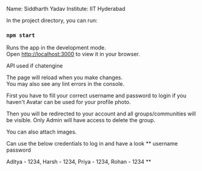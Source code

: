 Name: Siddharth Yadav
Institute: IIT Hyderabad

In the project directory, you can run:

### `npm start`

Runs the app in the development mode.\
Open [http://localhost:3000](http://localhost:3000) to view it in your browser.

API used if chatengine

The page will reload when you make changes.\
You may also see any lint errors in the console.

First you have to fill your correct username and password to login if you haven't
Avatar can be used for your profile photo.

Then you will be redirected to your account and all groups/communities will be visible.
Only Admin will have access to delete the group.

You can also attach images.

Can use the below credentials to log in and have a look
**
username      password

Aditya    -    1234,
 Harsh     -    1234,
 Priya     -    1234,
 Rohan     -    1234
**
